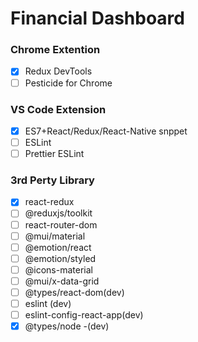 # Financial Dashboard

### Chrome Extention
- [x] Redux DevTools
- [ ] Pesticide for Chrome

### VS Code Extension
- [x] ES7+React/Redux/React-Native snppet
- [ ] ESLint
- [ ] Prettier ESLint

### 3rd Perty Library
- [x] react-redux
- [ ] @reduxjs/toolkit 
- [ ] react-router-dom
- [ ] @mui/material
- [ ] @emotion/react
- [ ] @emotion/styled
- [ ] @icons-material
- [ ] @mui/x-data-grid
- [ ] @types/react-dom(dev)
- [ ] eslint (dev)
- [ ] eslint-config-react-app(dev)
- [x] @types/node -(dev)